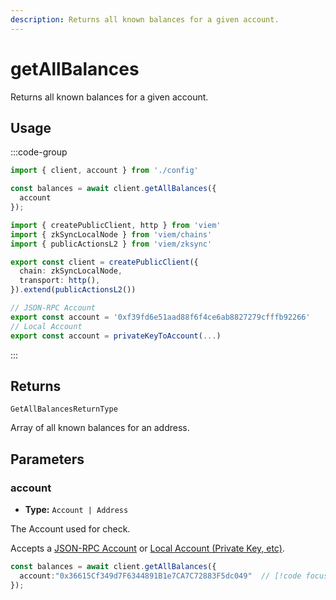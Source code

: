 ```yaml
---
description: Returns all known balances for a given account.
---
```


# getAllBalances

Returns all known balances for a given account.

## Usage

:::code-group

```ts [example.ts]
import { client, account } from './config'

const balances = await client.getAllBalances({
  account
});
```

```ts [config.ts]
import { createPublicClient, http } from 'viem'
import { zkSyncLocalNode } from 'viem/chains'
import { publicActionsL2 } from 'viem/zksync'

export const client = createPublicClient({
  chain: zkSyncLocalNode,
  transport: http(),
}).extend(publicActionsL2())

// JSON-RPC Account
export const account = '0xf39fd6e51aad88f6f4ce6ab8827279cfffb92266'
// Local Account
export const account = privateKeyToAccount(...)

```
:::

## Returns

`GetAllBalancesReturnType`

Array of all known balances for an address.

## Parameters

### account

- **Type:** `Account | Address`

The Account used for check.

Accepts a [JSON-RPC Account](/docs/clients/wallet#json-rpc-accounts) or [Local Account (Private Key, etc)](/docs/clients/wallet#local-accounts-private-key-mnemonic-etc).

```ts
const balances = await client.getAllBalances({
  account:"0x36615Cf349d7F6344891B1e7CA7C72883F5dc049"  // [!code focus]
});
```